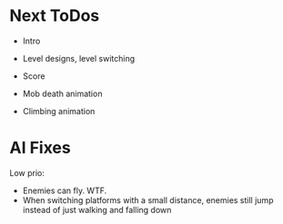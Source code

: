Next ToDos
==========

* Intro
* Level designs, level switching
* Score

* Mob death animation
* Climbing animation

AI Fixes
========

Low prio:
* Enemies can fly. WTF.
* When switching platforms with a small distance, enemies still jump instead of just walking and falling down
